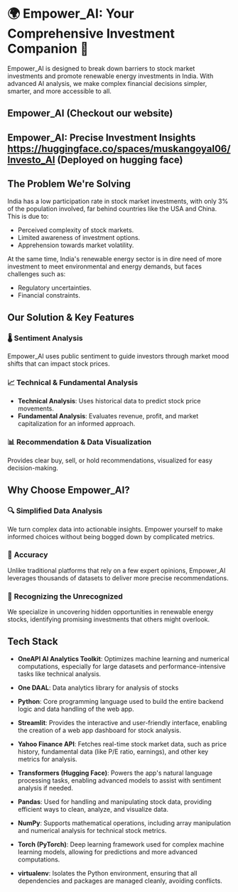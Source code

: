

# 🌍 **Empower_AI: Your Comprehensive Investment Companion** 🌱

Empower_AI is designed to break down barriers to stock market investments and promote renewable energy investments in India. With advanced AI analysis, we make complex financial decisions simpler, smarter, and more accessible to all.

## **Empower_AI (Checkout our website)**

## **Empower_AI: Precise Investment Insights** https://huggingface.co/spaces/muskangoyal06/Investo_AI (Deployed on hugging face)

## **The Problem We're Solving**

India has a low participation rate in stock market investments, with only 3% of the population involved, far behind countries like the USA and China.  
This is due to:

- Perceived complexity of stock markets.
- Limited awareness of investment options.
- Apprehension towards market volatility.

At the same time, India's renewable energy sector is in dire need of more investment to meet environmental and energy demands, but faces challenges such as:

- Regulatory uncertainties.
- Financial constraints.

## **Our Solution & Key Features**

### 🌡 **Sentiment Analysis**
Empower_AI uses public sentiment to guide investors through market mood shifts that can impact stock prices.

### 📈 **Technical & Fundamental Analysis**
- **Technical Analysis**: Uses historical data to predict stock price movements.
- **Fundamental Analysis**: Evaluates revenue, profit, and market capitalization for an informed approach.

### 📊 **Recommendation & Data Visualization**
Provides clear buy, sell, or hold recommendations, visualized for easy decision-making.


## **Why Choose Empower_AI?**

### 🔍 **Simplified Data Analysis**
We turn complex data into actionable insights. Empower yourself to make informed choices without being bogged down by complicated metrics.

### 🎯 **Accuracy**
Unlike traditional platforms that rely on a few expert opinions, Empower_AI leverages thousands of datasets to deliver more precise recommendations.

### 🌱 **Recognizing the Unrecognized**
We specialize in uncovering hidden opportunities in renewable energy stocks, identifying promising investments that others might overlook.

## **Tech Stack**
- **OneAPI AI Analytics Toolkit**: Optimizes machine learning and numerical computations, especially for large datasets and performance-intensive tasks like technical analysis.
- **One DAAL**: Data analytics library for analysis of stocks

- **Python**: Core programming language used to build the entire backend logic and data handling of the web app.
  
- **Streamlit**: Provides the interactive and user-friendly interface, enabling the creation of a web app dashboard for stock analysis.

- **Yahoo Finance API**: Fetches real-time stock market data, such as price history, fundamental data (like P/E ratio, earnings), and other key metrics for analysis.

- **Transformers (Hugging Face)**: Powers the app's natural language processing tasks, enabling advanced models to assist with sentiment analysis if needed.

- **Pandas**: Used for handling and manipulating stock data, providing efficient ways to clean, analyze, and visualize data.

- **NumPy**: Supports mathematical operations, including array manipulation and numerical analysis for technical stock metrics.

- **Torch (PyTorch)**: Deep learning framework used for complex machine learning models, allowing for predictions and more advanced computations.

- **virtualenv**: Isolates the Python environment, ensuring that all dependencies and packages are managed cleanly, avoiding conflicts.



